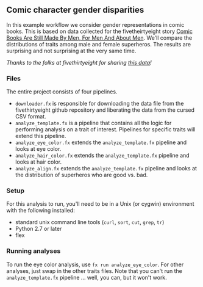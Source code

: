 ## Comic character gender disparities

In this example workflow we consider gender representations in comic books.
This is based on data collected for the fivetheirtyeight story [Comic Books Are
Still Made By Men, For Men And About
Men](http://fivethirtyeight.com/features/women-in-comic-books/).  We'll compare
the distributions of traits among male and female superheros.  The results are
surprising and not surprising at the very same time.

_Thanks to the folks at fivethirtyeight for sharing [this data](https://github.com/fivethirtyeight/data/tree/master/comic-characters)!_

### Files

The entire project consists of four pipelines.

  * `downloader.fx` is responsible for downloading the data file from the fivethirtyeight github repository and liberating the data from the cursed CSV format.
  * `analyze_template.fx` is a pipeline that contains all the logic for performing analysis on a trait of interest. Pipelines for specific traits will extend this pipeline.
  * `analyze_eye_color.fx` extends the `analyze_template.fx` pipeline and looks at eye color.
  * `analyze_hair_color.fx` extends the `analyze_template.fx` pipeline and looks at hair color.
  * `analyze_align.fx` extends the `analyze_template.fx` pipeline and looks at the distribution of superheros who are good vs. bad.

### Setup

For this analysis to run, you'll need to be in a Unix (or cygwin) environment with the following installed:

  * standard unix command line tools (`curl`, `sort`, `cut`, `grep`, `tr`)
  * Python 2.7 or later
  * flex

### Running analyses

To run the eye color analysis, use `fx run analyze_eye_color`.  For other analyses, just swap in the other traits files.  Note that you can't run the `analyze_template.fx` pipeline ... well, you can, but it won't work.

